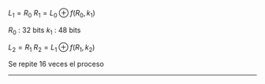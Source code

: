 
$L_1=R_0$
$R_1 = L_0 \oplus f(R_0,k_1)$

$R_0$ : 32 bits
$k_1$ : 48 bits

$L_2=R_1$
$R_2=L_1 \oplus f(R_1, k_2)$

Se repite 16 veces el proceso

___
